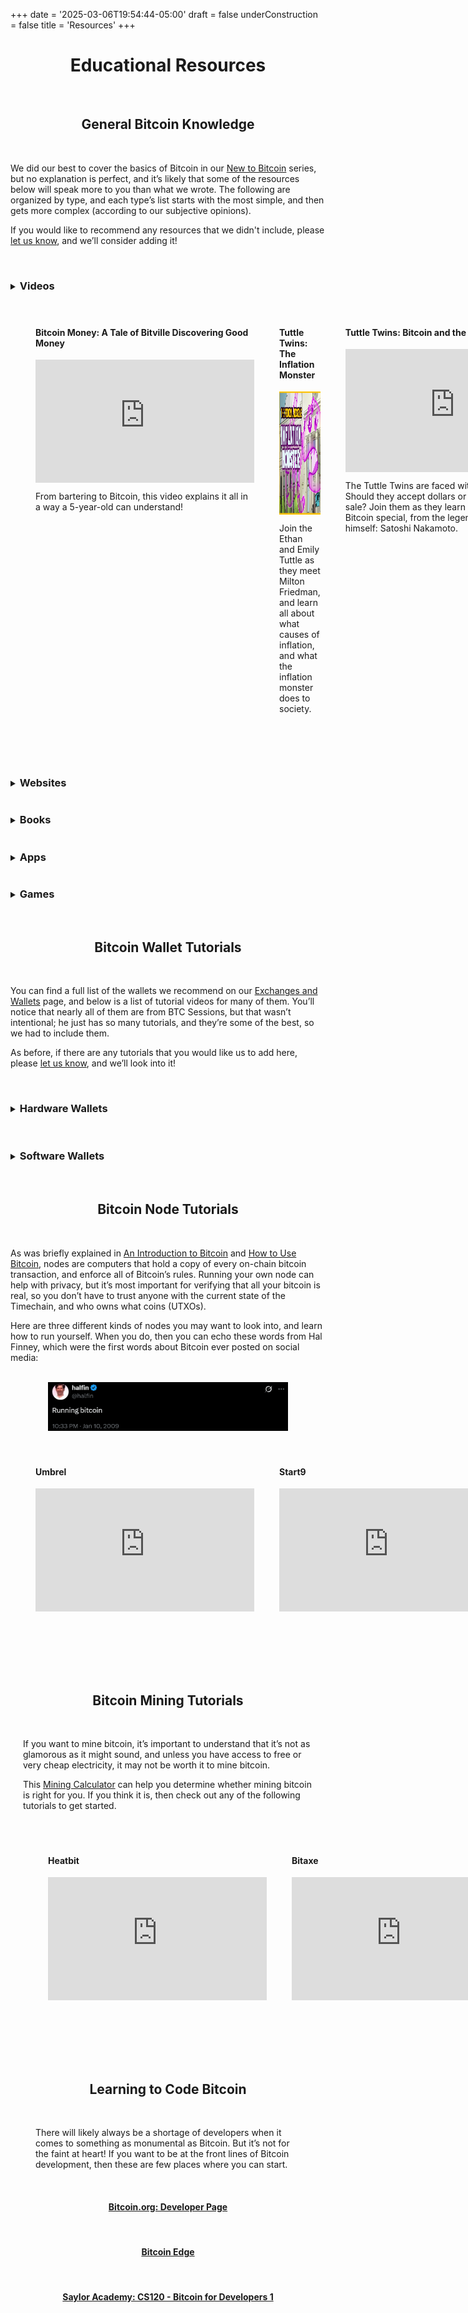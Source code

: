 +++
date = '2025-03-06T19:54:44-05:00'
draft = false
underConstruction = false
title = 'Resources'
+++

<div class="article">

<h1 style="text-align:center">Educational Resources</h1>

<br>

<h2 style="text-align:center">General Bitcoin Knowledge</h2>

<br>

We did our best to cover the basics of Bitcoin in our <a href="https://www.bitcoinchatt.org/new-to-bitcoin">New to Bitcoin</a> series, but no explanation is perfect, and it’s likely that some of the resources below will speak more to you than what we wrote. The following are organized by type, and each type’s list starts with the most simple, and then gets more complex (according to our subjective opinions).

If you would like to recommend any resources that we didn't include, please <a href="https://www.bitcoinchatt.org/contact">let us know</a>, and we’ll consider adding it!

<br>

<details>

<summary>

<h3 class="align-left" style="display: inline-block">Videos</h3>

</summary>

</div>

<div class="video-container">
  <div class="video-row">
    <div class="video-item">
      <h4><b>Bitcoin Money:</b> A Tale of Bitville Discovering Good Money</h4>
      <iframe width="350" height="197" src="https://youtu.be/2Fer-Bo7y_E" title="YouTube video player" frameborder="0" allow="accelerometer; autoplay; clipboard-write; encrypted-media; gyroscope; picture-in-picture; web-share" referrerpolicy="strict-origin-when-cross-origin" allowfullscreen></iframe>
      <p>From bartering to Bitcoin, this video explains it all in a way a 5-year-old can understand!</p>
    </div>
    <div class="video-item">
      <h4><b>Tuttle Twins:</b> The Inflation Monster</h4>
        <a target="_blank" href="https://www.angel.com/watch/tuttle-twins/episode/5daf8a13-4532-4fbf-a89f-e37d544c0ec0/season-1/episode-6/the-inflation-monster">
          <img src="Inflation Monster.png" width="350" height="197" alt="Tuttle Twins: The Inflation Monster">
        </a>
      <p>Join the Ethan and Emily Tuttle as they meet Milton Friedman, and learn all about what causes of inflation, and what the inflation monster does to society.</p>
    </div>
  <div class="video-row">
    <div class="video-item">
      <h4><b>Tuttle Twins:</b> Bitcoin and the Beast</h4>
      <iframe width="350" height="197" src="https://www.youtube.com/live/yLjx0ha_6Qo&t=342" title="YouTube video player" frameborder="0" allow="accelerometer; autoplay; clipboard-write; encrypted-media; gyroscope; picture-in-picture; web-share" referrerpolicy="strict-origin-when-cross-origin" allowfullscreen></iframe>
        <p>The Tuttle Twins are faced with a difficult decision: Should they accept dollars or bitcoin at ther yard sale? Join them as they learn about what makes Bitcoin special, from the legendary creator of Bitcoin himself: Satoshi Nakamoto.</p>
    </div>
  </div>
    <div class="video-item">
      <h4><b>Tuttle Twins:</b> Bitcoin Bash and Corrupted Cash</h4>
      <iframe width="350" height="197" src="https://youtu.be/hSZyUI6rbC8&t=38s" title="YouTube video player" frameborder="0" allow="accelerometer; autoplay; clipboard-write; encrypted-media; gyroscope; picture-in-picture; web-share" referrerpolicy="strict-origin-when-cross-origin" allowfullscreen></iframe>
      <p>After lamenting about rising prices at the grocery store, the Tuttle Twins wish they could control the money themselves, so it would never get ruined. But then they learn a crucial lesson: <i>When money is controlled, money is corrupted.</i></p>
    </div>
  </div>
</div>

<style>
.video-container {
  max-width: 1300px; /* Adjusted for smaller iframes + spacing */
  margin: 0 auto;
  padding: 20px;
}

.video-row {
  display: flex;
  justify-content: space-between;
  margin-bottom: 40px;
}

.video-item {
  width: 350px; /* Matches new iframe width */
  margin: 0 20px; /* Extra space between videos */
}

.video-item h3 {
  margin: 0 0 10px 0;
}

.video-item p {
  margin: 10px 0 0 0;
}
</style>

</details>

<br>

<div class="article">

<details>

<summary>

<h3 class="align-left" style="display: inline-block">Websites</h3>

</summary>

<h4 style="text-align:center"><a target="_blank" href="https://Bitcoin.Rocks">Bitcoin Rocks!</a></h4>

<br>

<h4 style="text-align:center"><a target="_blank" href="https://River.com/learn">River Financial's <i>Learn</i> page</a></h4>

<br>

<h4 style="text-align:center"><a target="_blank" href="https://Bitcoin.org/en/getting-started">Unofficial-Official Bitcoin Website</a></h4>

<br>

<h4 style="text-align:center"><a target="_blank" href="https://LearnMeaBitcoin.com">Learn Me a Bitcoin</a></h4>

</details>

<details>

<summary>

<h3 class="align-left" style="display: inline-block">Books</h3>

</summary>

<h4 style="text-align:center"><a target="_blank" href="https://a.co/d/eIvLL1k">Bitcoin Money: A Tale of Bitville Discovering Good Money</a></h4>

<br>

<h4 style="text-align:center"><a target="_blank" href="https://a.co/d/iDpYbmT">21 Questions: The Beginners Guide to Bitcoin</a></h4>

<br>

<h4 style="text-align:center"><a target="_blank" href="https://thesimplestbitcoinbook.net/">The Simplest Bitcoin Book Ever Written</a></h4>

<br>

<h4 style="text-align:center"><a target="_blank" href="https://myfirstbitcoin.io/wp-content/uploads/2024/09/Bitcoin-Diploma-2024-PDF.pdf">Bitcoin Diploma</a></h4>

<br>

<h4 style="text-align:center"><a target="_blank" href="https://a.co/d/6vNpeOj">Inventing Bitcoin</a></h4>

<br>

<h4 style="text-align:center"><a target="_blank" href="https://a.co/d/1ifsTGf">Thank God for Bitcoin</a></h4>

<br>

<h4 style="text-align:center"><a target="_blank" href="https://a.co/d/b4G6d3F">The Little Bitcoin Book</a></h4>

<br>

<h4 style="text-align:center"><a target="_blank" href="https://a.co/d/6II7ZAk">Magic Internet Money: A Book About Bitcoin</a></h4>

<br>

<h4 style="text-align:center"><a target="_blank" href="https://anilsaidso.gumroad.com/l/bitcoin?layout=profile">The Bitcoin Handbook</a></h4>

<br>

<h4 style="text-align:center"><a target="_blank" href="https://a.co/d/cIPBfEv">The Bullish Case for Bitcoin</a></h4>

<br>

<h4 style="text-align:center"><a target="_blank" href="https://a.co/d/cOmGgcs">History Echoes Bitcoin</a></h4>

<br>

<h4 style="text-align:center"><a target="_blank" href="https://a.co/d/7JPa6Ux">Fiat Ruins Everything</a></h4>

<br>

<h4 style="text-align:center"><a target="_blank" href="https://a.co/d/13gbNXb">Shells to Satoshi: The Story of Money and The Rise of Bitcoin</a></h4>

<br>

<h4 style="text-align:center"><a target="_blank" href="https://a.co/d/3VzrNFs">Broken Money: Why Our Financial System is Failing Us and How We Can Make it Better</a></h4>

<br>

<h4 style="text-align:center"><a target="_blank" href="https://a.co/d/1ZKOljz">The Bitcoin Standard: The Decentralized Alternative to Central Banking</a></h4>

<br>

<h4 style="text-align:center"><a target="_blank" href="https://a.co/d/0Q0J0Jg">The Fiat Standard: The Debt Slavery Alternative to Human Civilization</a></h4>

<br>

<h4 style="text-align:center"><a target="_blank" href="https://a.co/d/dP2WRdv">Programming Bitcoin: Learn How to Program Bitcoin from Scratch</a></h4>

<br>

</details>

<details>

<summary>

<h3 class="align-left" style="display: inline-block">Apps</h3>

</summary>

<h4 style="text-align:center">Yzer</h4>

<a target="_blank" href="https://apps.apple.com/us/app/yzer-learn-bitcoin-finance/id6443545393"><img class="mobile-banner" src="./App Store.png" style="width:20dvw;display:block;margin:0 auto;"></a>

<a target="_blank" href="https://play.google.com/store/apps/details?id=io.wizzer.academy"><img class="mobile-banner" src="./Google Play.png" style="width:20dvw;display:block;margin:0 auto;"></a>

<br>

<h4 style="text-align:center">Simple Bitcoin: Learn & Earn</h4>

<a target="_blank" href="https://apps.apple.com/de/app/simple-crypto-bitcoin/id1487375777"><img class="mobile-banner" src="./App Store.png" style="width:20dvw;display:block;margin:0 auto;"></a>

<a target="_blank" href="https://play.google.com/store/apps/details?id=com.simplecrypto.applearning.cryptoapp"><img class="mobile-banner" src="./Google Play.png" style="width:20dvw;display:block;margin:0 auto;"></a>

</details>

<details>

<summary>

<h3 class="align-left" style="display: inline-block">Games</h3>

</summary>

<h4 style="text-align:center"><a target="_blank" href="https://shamory.com/product/shamory">SHAmory</a></h4>

<br>

<h4 style="text-align:center"><a target="_blank" href="https://www.freemarketkids.com/products/bip-39">Bip39</a></h4>

<br>

<h4 style="text-align:center"><a target="_blank" href="https://www.freemarketkids.com/collections/games-1/products/hodl-up-a-bitcoin-mining-game">Hodl Up</a></h4>

<br>

<h4 style="text-align:center"><a target="_blank" href="https://www.freemarketkids.com/collections/games-1/products/channel-up-a-bitcoin-lightning-game">Channel Up</a></h4>

</details>

<br>

<h2 style="text-align:center">Bitcoin Wallet Tutorials</h2>

<br>

You can find a full list of the wallets we recommend on our <a href="https://www.bitcoinchatt.org/new-to-bitcoin/exchanges-and-wallets">Exchanges and Wallets</a> page, and below is a list of tutorial videos for many of them. You’ll notice that nearly all of them are from BTC Sessions, but that wasn’t intentional; he just has so many tutorials, and they’re some of the best, so we had to include them.

As before, if there are any tutorials that you would like us to add here, please <a href="https://www.bitcoinchatt.org/contact">let us know</a>, and we’ll look into it!

<br>

<details>

<summary>

<h3 class="align-left" style="display: inline-block">Hardware Wallets</h3>

</summary>

<div class="video-container">
  <div class="video-row">
    <div class="video-item">
      <h4>Blockstream Jade</h4>
      <iframe width="350" height="197" src="https://youtu.be/_U1jsTeqbTw" title="YouTube video player" frameborder="0" allow="accelerometer; autoplay; clipboard-write; encrypted-media; gyroscope; picture-in-picture; web-share" referrerpolicy="strict-origin-when-cross-origin" allowfullscreen></iframe>
    </div>
    <div class="video-item">
      <h4>ColdCard</h4>
      <iframe width="350" height="197" src="https://youtu.be/FAYmE5-40PQ" title="YouTube video player" frameborder="0" allow="accelerometer; autoplay; clipboard-write; encrypted-media; gyroscope; picture-in-picture; web-share" referrerpolicy="strict-origin-when-cross-origin" allowfullscreen></iframe>
    </div>
  <div class="video-row">
    <div class="video-item">
      <h4>Foundation Passport</h4>
      <iframe width="350" height="197" src="https://youtu.be/_uGZHg64wwA" title="YouTube video player" frameborder="0" allow="accelerometer; autoplay; clipboard-write; encrypted-media; gyroscope; picture-in-picture; web-share" referrerpolicy="strict-origin-when-cross-origin" allowfullscreen></iframe>
    </div>
  </div>
    <div class="video-item">
      <h4>Seed Signer</h4>
      <iframe width="350" height="197" src="https://youtu.be/AZqlIkJf0mA" title="YouTube video player" frameborder="0" allow="accelerometer; autoplay; clipboard-write; encrypted-media; gyroscope; picture-in-picture; web-share" referrerpolicy="strict-origin-when-cross-origin" allowfullscreen></iframe>
    </div>
  </div>
</div>

<style>
.video-container {
  max-width: 1300px; /* Adjusted for smaller iframes + spacing */
  margin: 0 auto;
  padding: 20px;
}

.video-row {
  display: flex;
  justify-content: space-between;
  margin-bottom: 40px;
}

.video-item {
  width: 350px; /* Matches new iframe width */
  margin: 0 20px; /* Extra space between videos */
}

.video-item h3 {
  margin: 0 0 10px 0;
}

.video-item p {
  margin: 10px 0 0 0;
}
</style>

</details>

<br>

<details>

<summary>

<h3 class="align-left" style="display: inline-block">Software Wallets</h3>

</summary>

<div class="video-container">
  <div class="video-row">
    <div class="video-item">
      <h4>Alby</h4>
      <iframe width="350" height="197" src="https://youtu.be/2Z1BzwxdP4I" title="YouTube video player" frameborder="0" allow="accelerometer; autoplay; clipboard-write; encrypted-media; gyroscope; picture-in-picture; web-share" referrerpolicy="strict-origin-when-cross-origin" allowfullscreen></iframe>
    </div>
    <div class="video-item">
      <h4>Blitz Wallet</h4>
      <iframe width="350" height="197" src="https://youtu.be/Ka60AHkfrPE" title="YouTube video player" frameborder="0" allow="accelerometer; autoplay; clipboard-write; encrypted-media; gyroscope; picture-in-picture; web-share" referrerpolicy="strict-origin-when-cross-origin" allowfullscreen></iframe>
    </div>
  <div class="video-row">
    <div class="video-item">
      <h4>BlueWallet</h4>
      <iframe width="350" height="197" src="https://youtu.be/-ZJ1DeB6VWw" title="YouTube video player" frameborder="0" allow="accelerometer; autoplay; clipboard-write; encrypted-media; gyroscope; picture-in-picture; web-share" referrerpolicy="strict-origin-when-cross-origin" allowfullscreen></iframe>
    </div>
  </div>
    <div class="video-item">
      <h4>Breez</h4>
      <iframe width="350" height="197" src="https://youtu.be/lcBsn8e-oQ4" title="YouTube video player" frameborder="0" allow="accelerometer; autoplay; clipboard-write; encrypted-media; gyroscope; picture-in-picture; web-share" referrerpolicy="strict-origin-when-cross-origin" allowfullscreen></iframe>
    </div>
      <div class="video-row">
    <div class="video-item">
      <h4>Cashu.me</h4>
      <iframe width="350" height="197" src="https://youtu.be/LIPw1c74LBU" title="YouTube video player" frameborder="0" allow="accelerometer; autoplay; clipboard-write; encrypted-media; gyroscope; picture-in-picture; web-share" referrerpolicy="strict-origin-when-cross-origin" allowfullscreen></iframe>
    </div>
  </div>
    <div class="video-item">
      <h4>CoinOS</h4>
      <iframe width="350" height="197" src="https://youtu.be/GADLcQ4g8DU" title="YouTube video player" frameborder="0" allow="accelerometer; autoplay; clipboard-write; encrypted-media; gyroscope; picture-in-picture; web-share" referrerpolicy="strict-origin-when-cross-origin" allowfullscreen></iframe>
    </div>
      <div class="video-row">
    <div class="video-item">
      <h4>Electrum</h4>
      <iframe width="350" height="197" src="https://youtu.be/ZGLWPFmYwrY" title="YouTube video player" frameborder="0" allow="accelerometer; autoplay; clipboard-write; encrypted-media; gyroscope; picture-in-picture; web-share" referrerpolicy="strict-origin-when-cross-origin" allowfullscreen></iframe>
    </div>
  </div>
    <div class="video-item">
      <h4>Green Wallet</h4>
      <iframe width="350" height="197" src="https://youtu.be/DesN85bWmGA" title="YouTube video player" frameborder="0" allow="accelerometer; autoplay; clipboard-write; encrypted-media; gyroscope; picture-in-picture; web-share" referrerpolicy="strict-origin-when-cross-origin" allowfullscreen></iframe>
    </div>
      <div class="video-row">
    <div class="video-item">
      <h4>Minibits</h4>
      <iframe width="350" height="197" src="https://youtu.be/igJF8ccMnbQ" title="YouTube video player" frameborder="0" allow="accelerometer; autoplay; clipboard-write; encrypted-media; gyroscope; picture-in-picture; web-share" referrerpolicy="strict-origin-when-cross-origin" allowfullscreen></iframe>
    </div>
  </div>
    <div class="video-item">
      <h4>Muun</h4>
      <iframe width="350" height="197" src="https://youtu.be/5SbpyInuIJk" title="YouTube video player" frameborder="0" allow="accelerometer; autoplay; clipboard-write; encrypted-media; gyroscope; picture-in-picture; web-share" referrerpolicy="strict-origin-when-cross-origin" allowfullscreen></iframe>
    </div>
      <div class="video-row">
    <div class="video-item">
      <h4>Nunchuk</h4>
      <iframe width="350" height="197" src="https://youtu.be/gV4bAjX_ivA" title="YouTube video player" frameborder="0" allow="accelerometer; autoplay; clipboard-write; encrypted-media; gyroscope; picture-in-picture; web-share" referrerpolicy="strict-origin-when-cross-origin" allowfullscreen></iframe>
    </div>
  </div>
    <div class="video-item">
      <h4>Phoenix</h4>
      <iframe width="350" height="197" src="https://youtu.be/cbtAmevYpdM" title="YouTube video player" frameborder="0" allow="accelerometer; autoplay; clipboard-write; encrypted-media; gyroscope; picture-in-picture; web-share" referrerpolicy="strict-origin-when-cross-origin" allowfullscreen></iframe>
    </div>
      <div class="video-row">
    <div class="video-item">
      <h4>Primal Wallet</h4>
      <iframe width="350" height="197" src="https://youtu.be/Qd4Po4i7wvc" title="YouTube video player" frameborder="0" allow="accelerometer; autoplay; clipboard-write; encrypted-media; gyroscope; picture-in-picture; web-share" referrerpolicy="strict-origin-when-cross-origin" allowfullscreen></iframe>
    </div>
  </div>
    <div class="video-item">
      <h4>Proton Wallet</h4>
      <iframe width="350" height="197" src="https://youtu.be/tpEh5Bx-n_o" title="YouTube video player" frameborder="0" allow="accelerometer; autoplay; clipboard-write; encrypted-media; gyroscope; picture-in-picture; web-share" referrerpolicy="strict-origin-when-cross-origin" allowfullscreen></iframe>
    </div>
      <div class="video-row">
    <div class="video-item">
      <h4>Simple Bitcoin Wallet</h4>
      <iframe width="350" height="197" src="https://youtu.be/FwjX6ija9iM" title="YouTube video player" frameborder="0" allow="accelerometer; autoplay; clipboard-write; encrypted-media; gyroscope; picture-in-picture; web-share" referrerpolicy="strict-origin-when-cross-origin" allowfullscreen></iframe>
    </div>
  </div>
    <div class="video-item">
      <h4>Sparrow Wallet</h4>
      <iframe width="350" height="197" src="https://youtu.be/qJ_SpQX_YKw" title="YouTube video player" frameborder="0" allow="accelerometer; autoplay; clipboard-write; encrypted-media; gyroscope; picture-in-picture; web-share" referrerpolicy="strict-origin-when-cross-origin" allowfullscreen></iframe>
    </div>
      <div class="video-row">
    <div class="video-item">
      <h4>Zeus Wallet</h4>
      <iframe width="350" height="197" src="https://youtu.be/hmmehTnV3ys" title="YouTube video player" frameborder="0" allow="accelerometer; autoplay; clipboard-write; encrypted-media; gyroscope; picture-in-picture; web-share" referrerpolicy="strict-origin-when-cross-origin" allowfullscreen></iframe>
    </div>
  </div>
</div>

<style>
.video-container {
  max-width: 1300px; /* Adjusted for smaller iframes + spacing */
  margin: 0 auto;
  padding: 20px;
}

.video-row {
  display: flex;
  justify-content: space-between;
  margin-bottom: 40px;
}

.video-item {
  width: 350px; /* Matches new iframe width */
  margin: 0 20px; /* Extra space between videos */
}

.video-item h3 {
  margin: 0 0 10px 0;
}

.video-item p {
  margin: 10px 0 0 0;
}
</style>

</details>

<br>

<h2 style="text-align:center">Bitcoin Node Tutorials</h2>

<br>

As was briefly explained in <a href="https://www.bitcoinchatt.org/new-to-bitcoin/intro-to-bitcoin/">An Introduction to Bitcoin</a> and <a href="https://www.bitcoinchatt.org/new-to-bitcoin/how-to-use-bitcoin/">How to Use Bitcoin</a>, nodes are computers that hold a copy of every on-chain bitcoin transaction, and enforce all of Bitcoin’s rules. Running your own node can help with privacy, but it’s most important for verifying that all your bitcoin is real, so you don’t have to trust anyone with the current state of the Timechain, and who owns what coins (UTXOs).

Here are three different kinds of nodes you may want to look into, and learn how to run yourself. When you do, then you can echo these words from Hal Finney, which were the first words about Bitcoin ever posted on social media:

<br>

<img class="mobile-banner" src="./Running Bitcoin.png" style="width:40dvw;display:block;margin:0 auto;">

<br>

<div class="video-container">
  <div class="video-row">
    <div class="video-item">
      <h4>Umbrel</h4>
      <iframe width="350" height="197" src="https://youtu.be/Fa9AvF4jk1o" title="YouTube video player" frameborder="0" allow="accelerometer; autoplay; clipboard-write; encrypted-media; gyroscope; picture-in-picture; web-share" referrerpolicy="strict-origin-when-cross-origin" allowfullscreen></iframe>
    </div>
    <div class="video-item">
      <h4>Start9</h4>
      <iframe width="350" height="197" src="https://youtu.be/DzikmY4S42Y" title="YouTube video player" frameborder="0" allow="accelerometer; autoplay; clipboard-write; encrypted-media; gyroscope; picture-in-picture; web-share" referrerpolicy="strict-origin-when-cross-origin" allowfullscreen></iframe>
    </div>
  <div class="video-row">
    <div class="video-item">
      <h4>MyNode</h4>
        <a target="_blank" href="https://youtube.com/playlist?list=PLCRbH-IWlcW0KP8DxyWWrqahGafZyV2HR">
          <img src="MyNode.png" width="350" height="197" alt="MyNode">
        </a>
    </div>
  </div>
</div>

<style>
.video-container {
  max-width: 1300px; /* Adjusted for smaller iframes + spacing */
  margin: 0 auto;
  padding: 20px;
}

.video-row {
  display: flex;
  justify-content: space-between;
  margin-bottom: 40px;
}

.video-item {
  width: 350px; /* Matches new iframe width */
  margin: 0 20px; /* Extra space between videos */
}

.video-item h3 {
  margin: 0 0 10px 0;
}

.video-item p {
  margin: 10px 0 0 0;
}
</style>

<br>

<h2 style="text-align:center">Bitcoin Mining Tutorials</h2>

<br>

If you want to mine bitcoin, it’s important to understand that it’s not as glamorous as it might sound, and unless you have access to free or very cheap electricity, it may not be worth it to mine bitcoin.

This <a target="_blank" href="https://tools.bitbo.io/mining-calculator">Mining Calculator</a> can help you determine whether mining bitcoin is right for you. If you think it is, then check out any of the following tutorials to get started.

<br>

<div class="video-container">
  <div class="video-row">
    <div class="video-item">
      <h4>Heatbit</h4>
      <iframe width="350" height="197" src="https://youtu.be/2uecG0trazk" title="YouTube video player" frameborder="0" allow="accelerometer; autoplay; clipboard-write; encrypted-media; gyroscope; picture-in-picture; web-share" referrerpolicy="strict-origin-when-cross-origin" allowfullscreen></iframe>
    </div>
    <div class="video-item">
      <h4>Bitaxe</h4>
      <iframe width="350" height="197" src="https://youtu.be/QAwSXZ3L7Pc" title="YouTube video player" frameborder="0" allow="accelerometer; autoplay; clipboard-write; encrypted-media; gyroscope; picture-in-picture; web-share" referrerpolicy="strict-origin-when-cross-origin" allowfullscreen></iframe>
    </div>
  <div class="video-row">
    <div class="video-item">
      <h4>FutureBit</h4>
      <iframe width="350" height="197" src="https://youtu.be/t4DbRDJ3p50" title="YouTube video player" frameborder="0" allow="accelerometer; autoplay; clipboard-write; encrypted-media; gyroscope; picture-in-picture; web-share" referrerpolicy="strict-origin-when-cross-origin" allowfullscreen></iframe>
    </div>
  </div>
</div>

<style>
.video-container {
  max-width: 1300px; /* Adjusted for smaller iframes + spacing */
  margin: 0 auto;
  padding: 20px;
}

.video-row {
  display: flex;
  justify-content: space-between;
  margin-bottom: 40px;
}

.video-item {
  width: 350px; /* Matches new iframe width */
  margin: 0 20px; /* Extra space between videos */
}

.video-item h3 {
  margin: 0 0 10px 0;
}

.video-item p {
  margin: 10px 0 0 0;
}
</style>

<br>

<h2 style="text-align:center">Learning to Code Bitcoin</h2>

<br>

There will likely always be a shortage of developers when it comes to something as monumental as Bitcoin. But it’s not for the faint at heart! If you want to be at the front lines of Bitcoin development, then these are few places where you can start.

<br>

<h4 style="text-align:center"><a target="_blank" href="https://developer.bitcoin.org">Bitcoin.org: Developer Page</a></h4>

<br>

<h4 style="text-align:center"><a target="_blank" href="https://bitcoinedge.org">Bitcoin Edge</a></h4>

<br>

<h4 style="text-align:center"><a target="_blank" href="https://learn.saylor.org/enrol/index.php?id=500">Saylor Academy: CS120 - Bitcoin for Developers 1</a></h4>

<br>

</div>
